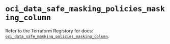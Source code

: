 # `oci_data_safe_masking_policies_masking_column`

Refer to the Terraform Registory for docs: [`oci_data_safe_masking_policies_masking_column`](https://registry.terraform.io/providers/oracle/oci/6.18.0/docs/resources/data_safe_masking_policies_masking_column).
